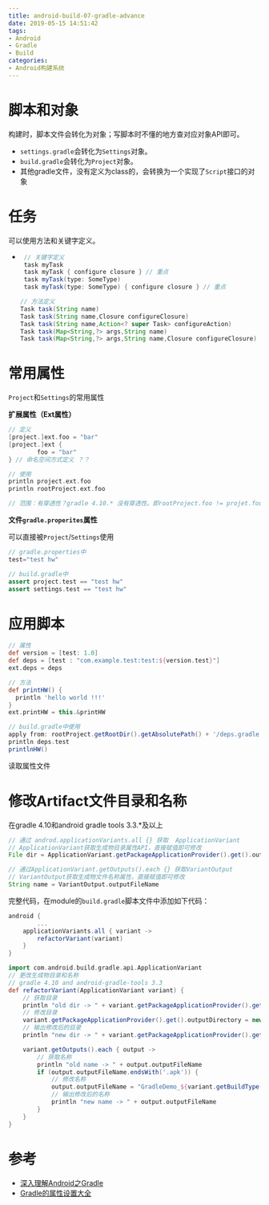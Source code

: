 ```yaml
---
title: android-build-07-gradle-advance
date: 2019-05-15 14:51:42
tags:
- Android
- Gradle
- Build
categories:
- Android构建系统
---
```


# 脚本和对象

构建时，脚本文件会转化为对象；写脚本时不懂的地方查对应对象API即可。

- `settings.gradle`会转化为`Settings`对象。
- `build.gradle`会转化为`Project`对象。
- 其他gradle文件，没有定义为class的，会转换为一个实现了`Script`接口的对象



# 任务

可以使用方法和关键字定义。

- ```groovy
   // 关键字定义
   task myTask
   task myTask { configure closure } // 重点
   task myTask(type: SomeType)
   task myTask(type: SomeType) { configure closure } // 重点
  
  // 方法定义
  Task task(String name)
  Task task(String name,Closure configureClosure)
  Task task(String name,Action<? super Task> configureAction)
  Task task(Map<String,?> args,String name)
  Task task(Map<String,?> args,String name,Closure configureClosure)
  
  ```



# 常用属性

`Project`和`Settings`的常用属性

**扩展属性（Ext属性）**

```groovy
// 定义
[project.]ext.foo = "bar"
[project.]ext {
		foo = "bar"
} // 命名空间方式定义 ？？

// 使用
println project.ext.foo
println rootProject.ext.foo

// 范围：有穿透性？gradle 4.10.* 没有穿透性。即rootProject.foo != projet.foo
```



**文件`gradle.properites`属性**

可以直接被`Project`/`Settings`使用

```groovy
// gradle.properties中
test="test hw"

// build.gradle中
assert project.test == "test hw"
assert settings.test == "test hw"
```



# 应用脚本

```groovy
// 属性
def version = [test: 1.0]
def deps = [test : "com.example.test:test:${version.test}"]
ext.deps = deps

// 方法
def printHW() {
  println 'hello world !!!'
}
ext.printHW = this.&printHW

// build.gradle中使用
apply from: rootProject.getRootDir().getAbsolutePath() + '/deps.gradle'
println deps.test
printlnHW()
```



读取属性文件







# 修改Artifact文件目录和名称

在gradle 4.10和android gradle tools 3.3.*及以上

```groovy
// 通过 androd.applicationVariants.all {} 获取  ApplicationVariant
// ApplicationVariant获取生成物目录属性API，直接赋值即可修改
File dir = ApplicationVariant.getPackageApplicationProvider().get().outputDirectory

// 通过ApplicationVariant.getOutputs().each {} 获取VariantOutput
// VariantOutput获取生成物文件名称属性，直接赋值即可修改
String name = VariantOutput.outputFileName
```



完整代码，在module的`build.gradle`脚本文件中添加如下代码：

```groovy
android {
		...
    applicationVariants.all { variant ->
        refactorVariant(variant)
    }
}

import com.android.build.gradle.api.ApplicationVariant
// 更改生成物目录和名称
// gradle 4.10 and android-gradle-tools 3.3
def refactorVariant(ApplicationVariant variant) {
    // 获取目录
    println "old dir -> " + variant.getPackageApplicationProvider().get().outputDirectory.getAbsolutePath()
    // 修改目录
    variant.getPackageApplicationProvider().get().outputDirectory = new File("${project.projectDir.getPath()}/apk/${variant.getBuildType().name}")
    // 输出修改后的目录
    println "new dir -> " + variant.getPackageApplicationProvider().get().outputDirectory.getAbsolutePath()

    variant.getOutputs().each { output ->
        // 获取名称
        println "old name -> " + output.outputFileName
        if (output.outputFileName.endsWith('.apk')) {
            // 修改名称
            output.outputFileName = "GradleDemo_${variant.getBuildType().name}_${variant.getVersionName()}.apk"
            // 输出修改后的名称
            println "new name -> " + output.outputFileName
        }
    }
}
```





# 参考

- [深入理解Android之Gradle](https://blog.csdn.net/innost/article/details/48228651#t14)
- [Gradle的属性设置大全](http://www.huangbowen.net/blog/2013/09/12/setup-properties-in-gradle/)

